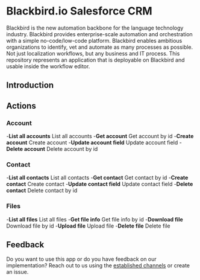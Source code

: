 # Blackbird.io Salesforce CRM

Blackbird is the new automation backbone for the language technology industry. Blackbird provides enterprise-scale automation and orchestration with a simple no-code/low-code platform. Blackbird enables ambitious organizations to identify, vet and automate as many processes as possible. Not just localization workflows, but any business and IT process. This repository represents an application that is deployable on Blackbird and usable inside the workflow editor.

## Introduction

<!-- begin docs -->

## Actions

###  Account
-**List all accounts** List all accounts
-**Get account** Get account by id
-**Create account** Create account
-**Update account field** Update account field
-**Delete account** Delete account by id

###  Contact
-**List all contacts** List all contacts
-**Get contact** Get contact by id
-**Create contact** Create contact
-**Update contact field** Update contact field
-**Delete contact** Delete contact by id

###  Files
-**List all files** List all files
-**Get file info** Get file info by id
-**Download file** Download file by id
-**Upload file** Upload file
-**Delete file** Delete file

## Feedback

Do you want to use this app or do you have feedback on our implementation? Reach out to us using the [established channels](https://www.blackbird.io/) or create an issue.

<!-- end docs -->

